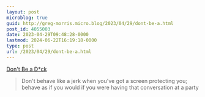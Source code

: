 ```yaml
---
layout: post
microblog: true
guid: http://greg-morris.micro.blog/2023/04/29/dont-be-a.html
post_id: 4055003
date: 2023-04-29T09:48:28-0000
lastmod: 2024-06-22T16:19:18-0000
type: post
url: /2023/04/29/dont-be-a.html
---
```

[Don't Be a D*ck](http://prologuist.blogspot.com/2023/04/dont-be-dck.html)

> Don't behave like a jerk when you've got a screen protecting you; behave as if you would if you were having that conversation at a party
